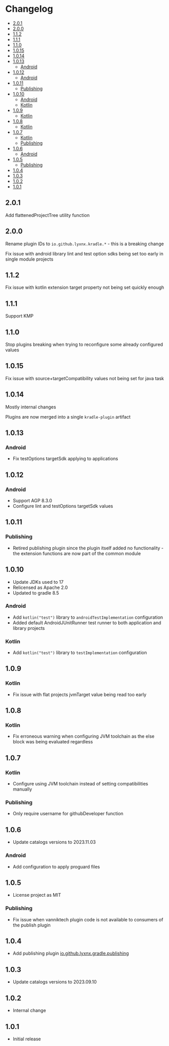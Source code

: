 # Changelog

<!-- START doctoc generated TOC please keep comment here to allow auto update -->
<!-- DON'T EDIT THIS SECTION, INSTEAD RE-RUN doctoc TO UPDATE -->

- [2.0.1](#201)
- [2.0.0](#200)
- [1.1.2](#112)
- [1.1.1](#111)
- [1.1.0](#110)
- [1.0.15](#1015)
- [1.0.14](#1014)
- [1.0.13](#1013)
  - [Android](#android)
- [1.0.12](#1012)
  - [Android](#android-1)
- [1.0.11](#1011)
  - [Publishing](#publishing)
- [1.0.10](#1010)
  - [Android](#android-2)
  - [Kotlin](#kotlin)
- [1.0.9](#109)
  - [Kotlin](#kotlin-1)
- [1.0.8](#108)
  - [Kotlin](#kotlin-2)
- [1.0.7](#107)
  - [Kotlin](#kotlin-3)
  - [Publishing](#publishing-1)
- [1.0.6](#106)
  - [Android](#android-3)
- [1.0.5](#105)
  - [Publishing](#publishing-2)
- [1.0.4](#104)
- [1.0.3](#103)
- [1.0.2](#102)
- [1.0.1](#101)

<!-- END doctoc generated TOC please keep comment here to allow auto update -->

## 2.0.1

Add flattenedProjectTree utility function

## 2.0.0

Rename plugin IDs to `io.github.lyxnx.kradle.*` - this is a breaking change

Fix issue with android library lint and test option sdks being set too early in single module projects

## 1.1.2

Fix issue with kotlin extension target property not being set quickly enough

## 1.1.1

Support KMP

## 1.1.0

Stop plugins breaking when trying to reconfigure some already configured values

## 1.0.15

Fix issue with source+targetCompatibility values not being set for java task

## 1.0.14

Mostly internal changes

Plugins are now merged into a single `kradle-plugin` artifact

## 1.0.13

### Android

- Fix testOptions targetSdk applying to applications

## 1.0.12

### Android

- Support AGP 8.3.0
- Configure lint and testOptions targetSdk values 

## 1.0.11

### Publishing

- Retired publishing plugin since the plugin itself added no functionality - the extension functions are now part of the
  common module

## 1.0.10

- Update JDKs used to 17
- Relicensed as Apache 2.0
- Updated to gradle 8.5

### Android

- Add `kotlin("test")` library to `androidTestImplementation` configuration
- Added default AndroidJUnitRunner test runner to both application and library projects

### Kotlin

- Add `kotlin("test")` library to `testImplementation` configuration

## 1.0.9

### Kotlin

- Fix issue with flat projects jvmTarget value being read too early

## 1.0.8

### Kotlin

- Fix erroneous warning when configuring JVM toolchain as the else block was being evaluated regardless

## 1.0.7

### Kotlin

- Configure using JVM toolchain instead of setting compatibilities manually

### Publishing

- Only require username for githubDeveloper function

## 1.0.6

- Update catalogs versions to 2023.11.03

### Android

- Add configuration to apply proguard files

## 1.0.5

- License project as MIT

### Publishing

- Fix issue when vanniktech plugin code is not available to consumers of the publish plugin

## 1.0.4

- Add publishing plugin [io.github.lyxnx.gradle.publishing](plugin-publish)

## 1.0.3

- Update catalogs versions to 2023.09.10

## 1.0.2

- Internal change

## 1.0.1

- Initial release
